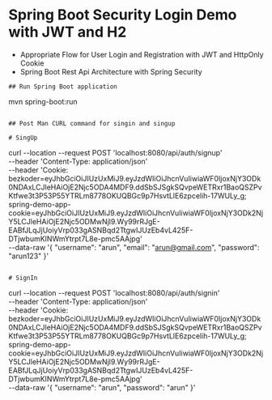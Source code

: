 # Spring Boot Security Login Demo with JWT and H2

- Appropriate Flow for User Login and Registration with JWT and HttpOnly Cookie
- Spring Boot Rest Api Architecture with Spring Security

```
## Run Spring Boot application
```
mvn spring-boot:run
```

## Post Man CURL command for singin and singup

# SingUp
```
curl --location --request POST 'localhost:8080/api/auth/signup' \
--header 'Content-Type: application/json' \
--header 'Cookie: bezkoder=eyJhbGciOiJIUzUxMiJ9.eyJzdWIiOiJhcnVuIiwiaWF0IjoxNjY3ODk0NDAxLCJleHAiOjE2Njc5ODA4MDF9.ddSbSJSgkSQvpeWETRxr1BaoQSZPvKtfwe3t3P53P55YTRLm8778OKUQBGc9p7HsvtLlE6zpcelih-17WULy_g; spring-demo-app-cookie=eyJhbGciOiJIUzUxMiJ9.eyJzdWIiOiJhcnVuIiwiaWF0IjoxNjY3ODk2NjY5LCJleHAiOjE2Njc5ODMwNjl9.Wy99rRJgE-EABfJLqJjUoiyVrp033gASNBqd2TtgwIJUzEb4vL425F-DTjwbumKINWmYtrpt7L8e-pmc5AAjpg' \
--data-raw '{
    "username": "arun",
    "email": "arun@gmail.com",
    "password": "arun123"
}'
```
 
# SignIn 
```
curl --location --request POST 'localhost:8080/api/auth/signin' \
--header 'Content-Type: application/json' \
--header 'Cookie: bezkoder=eyJhbGciOiJIUzUxMiJ9.eyJzdWIiOiJhcnVuIiwiaWF0IjoxNjY3ODk0NDAxLCJleHAiOjE2Njc5ODA4MDF9.ddSbSJSgkSQvpeWETRxr1BaoQSZPvKtfwe3t3P53P55YTRLm8778OKUQBGc9p7HsvtLlE6zpcelih-17WULy_g; spring-demo-app-cookie=eyJhbGciOiJIUzUxMiJ9.eyJzdWIiOiJhcnVuIiwiaWF0IjoxNjY3ODk2NjY5LCJleHAiOjE2Njc5ODMwNjl9.Wy99rRJgE-EABfJLqJjUoiyVrp033gASNBqd2TtgwIJUzEb4vL425F-DTjwbumKINWmYtrpt7L8e-pmc5AAjpg' \
--data-raw '{
    "username": "arun",
    "password": "arun"
}'
```